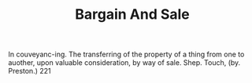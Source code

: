---
title: Bargain And Sale
letter: B
permalink: "/definitions/bld-bargain-and-sale.html"
body: In couveyanc-ing. The transferring of the property of a thing from one to auother,
  upon valuable consideration, by way of sale. Shep. Touch, (by. Preston.) 221
published_at: '2018-07-07'
source: Black's Law Dictionary 2nd Ed (1910)
layout: post
---